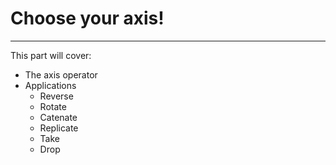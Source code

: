 # Choose your axis!
---

This part will cover:

- The axis operator
- Applications
  - Reverse
  - Rotate
  - Catenate
  - Replicate
  - Take
  - Drop
